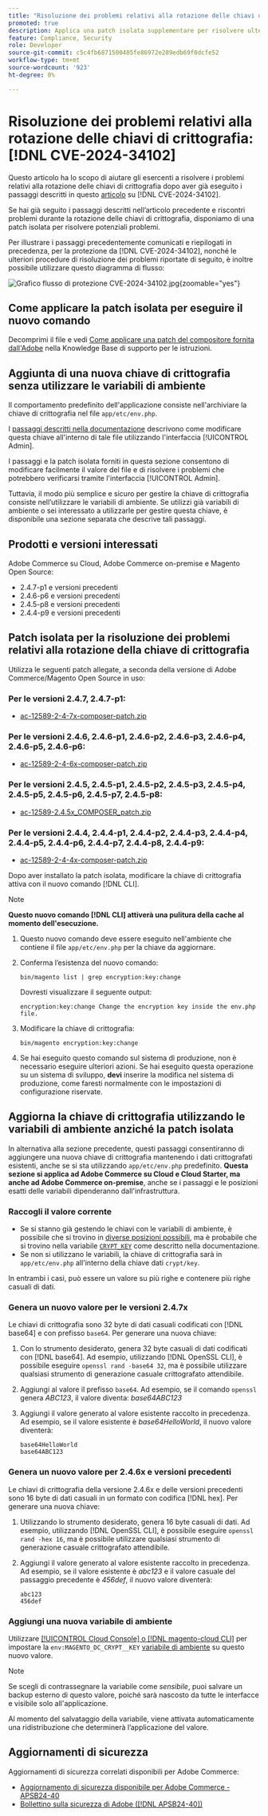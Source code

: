 ```yaml
---
title: "Risoluzione dei problemi relativi alla rotazione delle chiavi di crittografia: [!DNL CVE-2024-34102]"
promoted: true
description: Applica una patch isolata supplementare per risolvere ulteriori problemi relativi all'aggiornamento delle chiavi di crittografia da  [!DNL CVE-2024-34102] per Adobe Commerce 2.4.4-p8, 2.4.5-p7, 2.4.6-p5, 2.4.7 e versioni precedenti.
feature: Compliance, Security
role: Developer
source-git-commit: c5c4fb6871500485fe86972e289edb69f0dcfe52
workflow-type: tm+mt
source-wordcount: '923'
ht-degree: 0%

---
```


# Risoluzione dei problemi relativi alla rotazione delle chiavi di crittografia: [!DNL CVE-2024-34102]

Questo articolo ha lo scopo di aiutare gli esercenti a risolvere i problemi relativi alla rotazione delle chiavi di crittografia dopo aver già eseguito i passaggi descritti in questo [articolo](https://experienceleague.adobe.com/it/docs/commerce-knowledge-base/kb/troubleshooting/known-issues-patches-attached/security-update-available-for-adobe-commerce-apsb24-40-revised-to-include-isolated-patch-for-cve-2024-34102) su [!DNL CVE-2024-34102].

Se hai già seguito i passaggi descritti nell’articolo precedente e riscontri problemi durante la rotazione delle chiavi di crittografia, disponiamo di una patch isolata per risolvere potenziali problemi.

Per illustrare i passaggi precedentemente comunicati e riepilogati in precedenza, per la protezione da [!DNL CVE-2024-34102], nonché le ulteriori procedure di risoluzione dei problemi riportate di seguito, è inoltre possibile utilizzare questo diagramma di flusso:


![Grafico flusso di protezione CVE-2024-34102.jpg](assets/cve-2024-34102-protection-flow-chart.jpg){zoomable="yes"}


## Come applicare la patch isolata per eseguire il nuovo comando

Decomprimi il file e vedi [Come applicare una patch del compositore fornita dall&#39;Adobe](https://experienceleague.adobe.com/docs/commerce-knowledge-base/kb/how-to/how-to-apply-a-composer-patch-provided-by-magento.html?lang=it) nella Knowledge Base di supporto per le istruzioni.

## Aggiunta di una nuova chiave di crittografia senza utilizzare le variabili di ambiente

Il comportamento predefinito dell&#39;applicazione consiste nell&#39;archiviare la chiave di crittografia nel file `app/etc/env.php`.

I [passaggi descritti nella documentazione](https://experienceleague.adobe.com/it/docs/commerce-admin/systems/security/encryption-key) descrivono come modificare questa chiave all&#39;interno di tale file utilizzando l&#39;interfaccia [!UICONTROL Admin].

I passaggi e la patch isolata forniti in questa sezione consentono di modificare facilmente il valore del file e di risolvere i problemi che potrebbero verificarsi tramite l&#39;interfaccia [!UICONTROL Admin].

Tuttavia, il modo più semplice e sicuro per gestire la chiave di crittografia consiste nell’utilizzare le variabili di ambiente. Se utilizzi già variabili di ambiente o sei interessato a utilizzarle per gestire questa chiave, è disponibile una sezione separata che descrive tali passaggi.

## Prodotti e versioni interessati

Adobe Commerce su Cloud, Adobe Commerce on-premise e Magento Open Source:

* 2.4.7-p1 e versioni precedenti
* 2.4.6-p6 e versioni precedenti
* 2.4.5-p8 e versioni precedenti
* 2.4.4-p9 e versioni precedenti

## Patch isolata per la risoluzione dei problemi relativi alla rotazione della chiave di crittografia

Utilizza le seguenti patch allegate, a seconda della versione di Adobe Commerce/Magento Open Source in uso:

### Per le versioni 2.4.7, 2.4.7-p1:

* [ac-12589-2-4-7x-composer-patch.zip](assets/ac-12589-2-4-7x-composer-patch.zip)

### Per le versioni 2.4.6, 2.4.6-p1, 2.4.6-p2, 2.4.6-p3, 2.4.6-p4, 2.4.6-p5, 2.4.6-p6:

* [ac-12589-2-4-6x-composer-patch.zip](assets/ac-12589-2-4-6x-composer-patch.zip)

### Per le versioni 2.4.5, 2.4.5-p1, 2.4.5-p2, 2.4.5-p3, 2.4.5-p4, 2.4.5-p5, 2.4.5-p6, 2.4.5-p7, 2.4.5-p8:

* [ac-12589-2.4.5x_COMPOSER_patch.zip](assets/ac-12589-2-4-5x-composer-patch.zip)

### Per le versioni 2.4.4, 2.4.4-p1, 2.4.4-p2, 2.4.4-p3, 2.4.4-p4, 2.4.4-p5, 2.4.4-p6, 2.4.4-p7, 2.4.4-p8, 2.4.4-p9:

* [ac-12589-2-4-4x-composer-patch.zip](assets/ac-12589-2-4-4x-composer-patch.zip)

<!--
* [ac-12589-2-4-4x-composer-patch.zip](assets/ac-12589-2-4-4x-composer-patch.zip)
-->

Dopo aver installato la patch isolata, modificare la chiave di crittografia attiva con il nuovo comando [!DNL CLI].

>[!NOTE]
>
>**Questo nuovo comando [!DNL CLI] attiverà una pulitura della cache al momento dell&#39;esecuzione.**

1. Questo nuovo comando deve essere eseguito nell&#39;ambiente che contiene il file `app/etc/env.php` per la chiave da aggiornare.
1. Conferma l’esistenza del nuovo comando:

   ```
   bin/magento list | grep encryption:key:change
   ```

   Dovresti visualizzare il seguente output:

   ```
   encryption:key:change Change the encryption key inside the env.php file.
   ```

1. Modificare la chiave di crittografia:

   ```
   bin/magento encryption:key:change
   ```

1. Se hai eseguito questo comando sul sistema di produzione, non è necessario eseguire ulteriori azioni.
Se hai eseguito questa operazione su un sistema di sviluppo, **devi** inserire la modifica nel sistema di produzione, come faresti normalmente con le impostazioni di configurazione riservate.

## Aggiorna la chiave di crittografia utilizzando le variabili di ambiente anziché la patch isolata

In alternativa alla sezione precedente, questi passaggi consentiranno di aggiungere una nuova chiave di crittografia mantenendo i dati crittografati esistenti, anche se si sta utilizzando `app/etc/env.php` predefinito.
**Questa sezione si applica ad Adobe Commerce su Cloud e Cloud Starter, ma anche ad Adobe Commerce on-premise**, anche se i passaggi e le posizioni esatti delle variabili dipenderanno dall&#39;infrastruttura.

### Raccogli il valore corrente

* Se si stanno già gestendo le chiavi con le variabili di ambiente, è possibile che si trovino in [diverse posizioni possibili](https://experienceleague.adobe.com/it/docs/commerce-cloud-service/user-guide/configure/env/stage/variables-intro), ma è probabile che si trovino nella variabile [`CRYPT_KEY`](https://experienceleague.adobe.com/it/docs/commerce-cloud-service/user-guide/configure/env/stage/variables-deploy#crypt_key) come descritto nella documentazione.
* Se non si utilizzano le variabili, la chiave di crittografia sarà in `app/etc/env.php` all&#39;interno della chiave dati `crypt/key`.

In entrambi i casi, può essere un valore su più righe e contenere più righe casuali di dati.

### Genera un nuovo valore per le versioni 2.4.7x

Le chiavi di crittografia sono 32 byte di dati casuali codificati con [!DNL base64] e con prefisso `base64`.
Per generare una nuova chiave:

1. Con lo strumento desiderato, genera 32 byte casuali di dati codificati con [!DNL base64]. Ad esempio, utilizzando [!DNL OpenSSL CLI], è possibile eseguire `openssl rand -base64 32`, ma è possibile utilizzare qualsiasi strumento di generazione casuale crittografato attendibile.
1. Aggiungi al valore il prefisso `base64`. Ad esempio, se il comando `openssl` genera *ABC123*, il valore diventa: *base64ABC123*
1. Aggiungi il valore generato al valore esistente raccolto in precedenza. Ad esempio, se il valore esistente è *base64HelloWorld*, il nuovo valore diventerà:<br>

   ```
   base64HelloWorld
   base64ABC123
   ```

### Genera un nuovo valore per 2.4.6x e versioni precedenti

Le chiavi di crittografia della versione 2.4.6x e delle versioni precedenti sono 16 byte di dati casuali in un formato con codifica [!DNL hex].
Per generare una nuova chiave:

1. Utilizzando lo strumento desiderato, genera 16 byte casuali di dati. Ad esempio, utilizzando [!DNL OpenSSL CLI], è possibile eseguire `openssl rand -hex 16`, ma è possibile utilizzare qualsiasi strumento di generazione casuale crittografato attendibile.
1. Aggiungi il valore generato al valore esistente raccolto in precedenza. Ad esempio, se il valore esistente è *abc123* e il valore casuale del passaggio precedente è *456def*, il nuovo valore diventerà:<br>

   ```
   abc123
   456def
   ```

### Aggiungi una nuova variabile di ambiente

Utilizzare [[!UICONTROL Cloud Console] o  [!DNL magento-cloud CLI]](https://experienceleague.adobe.com/it/docs/commerce-cloud-service/user-guide/configure/env/variable-levels) per impostare la `env:MAGENTO_DC_CRYPT__KEY` [variabile di ambiente](https://experienceleague.adobe.com/it/docs/commerce-cloud-service/user-guide/configure/env/stage/variables-cloud) su questo nuovo valore.

>[!NOTE]
>
>Se scegli di contrassegnare la variabile come *sensibile*, puoi salvare un backup esterno di questo valore, poiché sarà nascosto da tutte le interfacce e visibile solo all&#39;applicazione.

Al momento del salvataggio della variabile, viene attivata automaticamente una ridistribuzione che determinerà l’applicazione del valore.

## Aggiornamenti di sicurezza

Aggiornamenti di sicurezza correlati disponibili per Adobe Commerce:

* [Aggiornamento di sicurezza disponibile per Adobe Commerce - APSB24-40](https://experienceleague.adobe.com/it/docs/commerce-knowledge-base/kb/troubleshooting/known-issues-patches-attached/security-update-available-for-adobe-commerce-apsb24-40-revised-to-include-isolated-patch-for-cve-2024-34102)
* [Bollettino sulla sicurezza di Adobe ([!DNL APSB24-40])](https://helpx.adobe.com/it/security/products/magento/apsb24-40.html)
